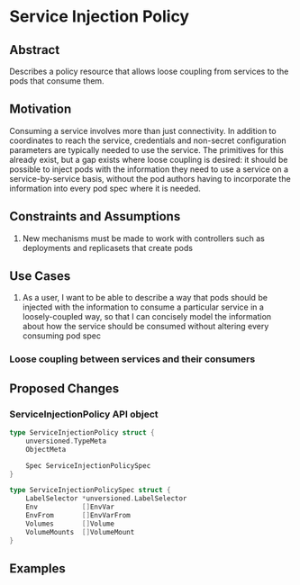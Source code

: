 # Service Injection Policy

## Abstract

Describes a policy resource that allows loose coupling from services to the pods
that consume them.

## Motivation

Consuming a service involves more than just connectivity.  In addition to
coordinates to reach the service, credentials and non-secret configuration
parameters are typically needed to use the service.  The primitives for this
already exist, but a gap exists where loose coupling is desired: it should be
possible to inject pods with the information they need to use a service on a
service-by-service basis, without the pod authors having to incorporate the
information into every pod spec where it is needed.

## Constraints and Assumptions

1.  New mechanisms must be made to work with controllers such as deployments and
    replicasets that create pods

## Use Cases

1.  As a user, I want to be able to describe a way that pods should be injected
    with the information to consume a particular service in a loosely-coupled
    way, so that I can concisely model the information about how the service
    should be consumed without altering every consuming pod spec

<!--
2.  As a user, I want a controller that manage pods to create a new generation
    of pods when the pods that controller's pods should be injected with
    information about a new set of services
-->

### Loose coupling between services and their consumers



## Proposed Changes

### ServiceInjectionPolicy API object

```go
type ServiceInjectionPolicy struct {
	unversioned.TypeMeta
	ObjectMeta

	Spec ServiceInjectionPolicySpec
}

type ServiceInjectionPolicySpec struct {
	LabelSelector *unversioned.LabelSelector
	Env           []EnvVar
	EnvFrom       []EnvVarFrom
	Volumes       []Volume
	VolumeMounts  []VolumeMount
}
```

## Examples

```yaml

```